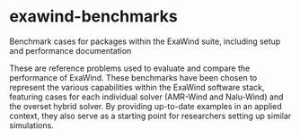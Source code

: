 # exawind-benchmarks
Benchmark cases for packages within the ExaWind suite, including setup and performance documentation

These are reference problems used to evaluate and compare the performance of ExaWind. These benchmarks have been chosen to represent the various capabilities within the ExaWind software stack, featuring cases for each individual solver (AMR-Wind and Nalu-Wind) and the overset hybrid solver. By providing up-to-date examples in an applied context, they also serve as a starting point for researchers setting up similar simulations.
